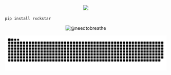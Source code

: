 
<p align=center>
<a href="https://discord.com/users/703179231886049341"><img src="https://discord.c99.nl/widget/theme-4/1016265659715420172.png" width=50%></a>
 </p>

```sh-session
pip install rxckstar 
```
<p align="center"><img src="https://count.getloli.com/get/@needtobreathe" alt="@needtobreathe" /></p>

<img src="./img/snake.svg">





